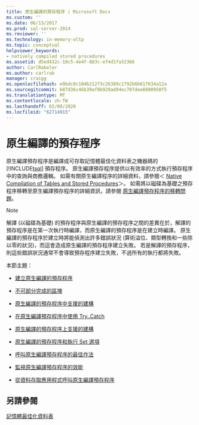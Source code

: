 ```yaml
---
title: 原生編譯的預存程序 | Microsoft Docs
ms.custom: ''
ms.date: 06/13/2017
ms.prod: sql-server-2014
ms.reviewer: ''
ms.technology: in-memory-oltp
ms.topic: conceptual
helpviewer_keywords:
- natively compiled stored procedures
ms.assetid: d5ed432c-10c5-4e4f-883c-ef4d1fa32366
author: CarlRabeler
ms.author: carlrab
manager: craigg
ms.openlocfilehash: e9bdc0c104b212f3c26389c1792b6b617634a12a
ms.sourcegitcommit: b87d36c46b39af8b929ad94ec707dee8800950f5
ms.translationtype: MT
ms.contentlocale: zh-TW
ms.lasthandoff: 02/08/2020
ms.locfileid: "62714915"
---
```

# <a name="natively-compiled-stored-procedures"></a>原生編譯的預存程序
  原生編譯預存程序是編譯成可存取記憶體最佳化資料表之機器碼的 [!INCLUDE[tsql](../../includes/tsql-md.md)] 預存程序。 原生編譯預存程序提供以有效率的方式執行預存程序中的查詢與商務邏輯。 如需有關原生編譯程序的詳細資料，請參閱＜ [Native Compilation of Tables and Stored Procedures](native-compilation-of-tables-and-stored-procedures.md)＞。 如需將以磁碟為基礎之預存程序移轉至原生編譯預存程序的詳細資訊，請參閱 [原生編譯預存程序的移轉問題](migration-issues-for-natively-compiled-stored-procedures.md)。  
  
> [!NOTE]  
>  解譯 (以磁碟為基礎) 的預存程序與原生編譯的預存程序之間的差異在於，解譯的預存程序是在第一次執行時編譯，而原生編譯的預存程序是在建立時編譯。 原生編譯的預存程序於建立時將能偵測出許多錯誤狀況 (算術溢位、類型轉換和一些除以零的狀況)，而這會造成原生編譯的預存程序建立失敗。 若是解譯的預存程序，則這些錯誤狀況通常不會導致預存程序建立失敗，不過所有的執行都將失敗。  
  
 本節主題：  
  
-   [建立原生編譯的預存程序](creating-natively-compiled-stored-procedures.md)  
  
-   [不可部分完成的區塊](atomic-blocks-in-native-procedures.md)  
  
-   [原生編譯的預存程序中支援的建構](supported-features-for-natively-compiled-t-sql-modules.md)  
  
-   [在原生編譯預存程序中使用 Try..Catch](../../database-engine/using-try-catch-in-natively-compiled-stored-procedures.md)  
  
-   [原生編譯的預存程序上支援的建構](supported-ddl-for-natively-compiled-t-sql-modules.md)  
  
-   [原生編譯的預存程序和執行 Set 選項](natively-compiled-stored-procedures-and-execution-set-options.md)  
  
-   [呼叫原生編譯預存程序的最佳作法](best-practices-for-calling-natively-compiled-stored-procedures.md)  
  
-   [監視原生編譯預存程序的效能](monitoring-performance-of-natively-compiled-stored-procedures.md)  
  
-   [從資料存取應用程式呼叫原生編譯預存程序](calling-natively-compiled-stored-procedures-from-data-access-applications.md)  
  
## <a name="see-also"></a>另請參閱  
 [記憶體最佳化資料表](memory-optimized-tables.md)  
  
  
